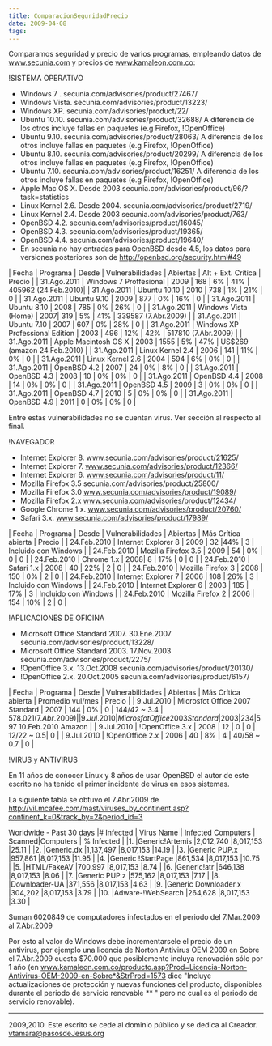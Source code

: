 ```yaml
---
title: ComparacionSeguridadPrecio
date: 2009-04-08
tags:
---
```

Comparamos seguridad y precio de varios programas, empleando datos
de www.secunia.com y precios de www.kamaleon.com.co:


!SISTEMA OPERATIVO

* Windows 7 . secunia.com/advisories/product/27467/
* Windows Vista.  secunia.com/advisories/product/13223/
* Windows XP.  secunia.com/advisories/product/22/
* Ubuntu 10.10. secunia.com/advisories/product/32688/ A diferencia de los otros incluye fallas en paquetes (e.g Firefox, !OpenOffice)
* Ubuntu 9.10. secunia.com/advisories/product/28063/ A diferencia de los otros incluye fallas en paquetes (e.g Firefox, !OpenOffice)
* Ubuntu 8.10. secunia.com/advisories/product/20299/ A diferencia de los otros incluye fallas en paquetes (e.g Firefox, !OpenOffice)
* Ubuntu 7.10. secunia.com/advisories/product/16251/ A diferencia de los otros incluye fallas en paquetes (e.g Firefox, !OpenOffice)
* Apple Mac OS X. Desde 2003 secunia.com/advisories/product/96/?task=statistics
* Linux Kernel 2.6. Desde 2004. secunia.com/advisories/product/2719/
* Linux Kernel 2.4. Desde 2003 secunia.com/advisories/product/763/
* OpenBSD 4.2. secunia.com/advisories/product/16045/
* OpenBSD 4.3. secunia.com/advisories/product/19365/
* OpenBSD 4.4. secunia.com/advisories/product/19640/
* En secunia no hay entradas para OpenBSD desde 4.5, los datos para versiones posteriores son de http://openbsd.org/security.html#49

| Fecha | Programa | Desde | Vulnerabilidades | Abiertas | Alt + Ext. Crítica | Precio |
| 31.Ago.2011 | Windows 7 Proffesional | 2009 | 168 | 6% | 41% | 405962 (24.Feb.2010)|
| 31.Ago.2011 | Ubuntu 10.10 |  2010 | 738 | 1% | 21%  | 0 |
| 31.Ago.2011 | Ubuntu 9.10 |  2009 | 877 | 0% | 16% | 0 |
| 31.Ago.2011 | Ubuntu 8.10 |  2008 | 785 | 0% | 26% | 0 |
| 31.Ago.2011 | Windows Vista (Home) |  2007| 319 | 5% | 41% | 339587 (7.Abr.2009) |
| 31.Ago.2011 | Ubuntu 7.10  | 2007 | 607 | 0% | 28% | 0 |
| 31.Ago.2011 | Windows XP Professional Edition  | 2003 | 496 | 12% | 42% | 517810 (7.Abr.2009) |
| 31.Ago.2011 | Apple Macintosh OS X | 2003 | 1555 | 5% | 47% | US$269 (amazon 24.Feb.2010) |
| 31.Ago.2011 | Linux Kernel 2.4  | 2006 | 141 | 11% | 0% | 0 |
| 31.Ago.2011 | Linux Kernel 2.6  | 2004 | 594 | 6% | 0% | 0 |
| 31.Ago.2011 | OpenBSD 4.2 | 2007 | 24 | 0% | 8% | 0 |
| 31.Ago.2011 | OpenBSD 4.3 | 2008 | 10 | 0% | 0% | 0 |
| 31.Ago.2011 | OpenBSD 4.4 | 2008 | 14 | 0% | 0% | 0 |
| 31.Ago.2011 | OpenBSD 4.5 | 2009 | 3 | 0% | 0% | 0 |
| 31.Ago.2011 | OpenBSD 4.7 | 2010 | 5 | 0% | 0% | 0 |
| 31.Ago.2011 | OpenBSD 4.9 | 2011 | 0 | 0% | 0% | 0 |

Entre estas vulnerabilidades no se cuentan virus.  Ver sección al respecto al final.

!NAVEGADOR

* Internet Explorer 8.  www.secunia.com/advisories/product/21625/
* Internet Explorer 7. www.secunia.com/advisories/product/12366/
* Internet Explorer 6. www.secunia.com/advisories/product/11/
* Mozilla Firefox 3.5 secunia.com/advisories/product/25800/
* Mozilla Firefox 3.0 www.secunia.com/advisories/product/19089/
* Mozilla Firefox 2.x www.secunia.com/advisories/product/12434/
* Google Chrome 1.x. www.secunia.com/advisories/product/20760/
* Safari 3.x.  www.secunia.com/advisories/product/17989/

| Fecha | Programa | Desde | Vulnerabilidades | Abiertas | Más Crítica abierta | Precio |
| 24.Feb.2010 | Internet Explorer 8  | 2009 | 32 |44% | 3 | Incluido con Windows |
| 24.Feb.2010 | Mozilla Firefox 3.5 | 2009 | 54 | 0% | 0 | 0 |
| 24.Feb.2010 | Chrome 1.x | 2008| 8 | 17% | 0 | 0 |
| 24.Feb.2010 | Safari 1.x | 2008 | 40 | 22% | 2 | 0 |
| 24.Feb.2010 | Mozilla Firefox 3 | 2008 | 150 | 0% | 2 | 0 |
| 24.Feb.2010 | Internet Explorer 7 | 2006 | 108 | 26% | 3 | Incluido con Windows |
| 24.Feb.2010 | Internet Explorer 6 | 2003 | 185 | 17% | 3 | Incluido con Windows |
| 24.Feb.2010 | Mozilla Firefox 2 | 2006 | 154 | 10% | 2 | 0 |



!APLICACIONES DE OFICINA

* Microsoft Office Standard 2007.  30.Ene.2007 secunia.com/advisories/product/13228/
* Microsoft Office Standard 2003.  17.Nov.2003 secunia.com/advisories/product/2275/
* !OpenOffice 3.x.  13.Oct.2008 secunia.com/advisories/product/20130/
* !OpenOffice 2.x.  20.Oct.2005 secunia.com/advisories/product/6157/


| Fecha | Programa | Desde | Vulnerabilidades | Abiertas | Más Crítica abierta | Promedio vul/mes | Precio |
| 9.Jul.2010 | Microsfot Office 2007 Standard | 2007 | 144 | 0%  | 0 | 144/42 ~ 3.4 | $578.021 (7.Abr.2009) |
| 9.Jul.2010 | Microsfot Office 2003 Standard | 2003 | 234 | 5%  | 4 |  234/80 ~ 2.9 | US$97 10.Feb.2010 Amazon |
| 9.Jul.2010 | !OpenOffice 3.x | 2008 | 12 | 0  | 0 | 12/22 ~ 0.5| 0 |
| 9.Jul.2010 | !OpenOffice 2.x | 2006 | 40 | 8%  | 4 | 40/58 ~ 0.7 | 0 |


!VIRUS y ANTIVIRUS

En 11 años de conocer Linux y 8 años de usar OpenBSD el autor de este escrito no ha tenido el primer incidente de virus en esos sistemas.

La siguiente tabla se obtuvo el 7.Abr.2009 de http://vil.mcafee.com/mast/viruses_by_continent.asp?continent_k=0&track_by=2&period_id=3

Worldwide - Past 30 days
|# Infected |	Virus Name |	Infected Computers |	Scanned|Computers 	| % Infected |
|1. 	|Generic!Artemis 	|2,012,740 	|8,017,153 	|25.11 |
|2. 	|Generic.dx 	|1,137,497 	|8,017,153 	|14.19 |
|3. 	|Generic PUP.x 	|957,861 	|8,017,153 	|11.95 |
|4. 	|Generic !StartPage 	|861,534 	|8,017,153 	|10.75 |
|5. 	|HTML/FakeAV 	|700,997 	|8,017,153 	|8.74 |
|6. 	|Generic!atr 	|646,138 	|8,017,153 	|8.06 |
|7. 	|Generic PUP.z 	|575,162 	|8,017,153 	|7.17 |
|8. 	|Downloader-UA 	|371,556 	|8,017,153 	|4.63 |
|9. 	|Generic Downloader.x 	|304,202 	|8,017,153 	|3.79 |
|10. 	|Adware-!WebSearch 	|264,628 	|8,017,153 	|3.30 |

Suman 6020849 de computadores infectados en el periodo del 7.Mar.2009 al 7.Abr.2009

Por esto al valor de Windows debe incrementarsele el precio de un antivirus, por ejemplo una licencia de Norton Antivirus OEM 2009 en Sobre el 7.Abr.2009 cuesta $70.000 que posiblemente incluya renovación sólo por 1 año (en www.kamaleon.com.co/producto.asp?Prod=Licencia-Norton-Antivirus-OEM-2009-en-Sobre*&StrProd=1573 dice "Incluye actualizaciones de protección y nuevas funciones del producto, disponibles durante el periodo de servicio renovable ** " pero no cual es el periodo de servicio renovable).

-------

2009,2010. Este escrito se cede al dominio público y se dedica al Creador. vtamara@pasosdeJesus.org
